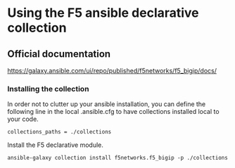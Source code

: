 # Using the F5 ansible declarative collection

## Official documentation
https://galaxy.ansible.com/ui/repo/published/f5networks/f5_bigip/docs/

### Installing the collection

In order not to clutter up your ansible installation, you can define the following line in the local .ansible.cfg to have collections installed local to your code.  

```
collections_paths = ./collections  
```

Install the F5 declarative module.   

```
ansible-galaxy collection install f5networks.f5_bigip -p ./collections  
```



